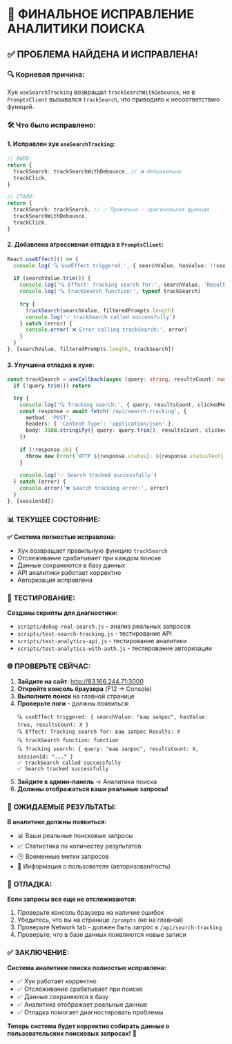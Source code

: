# 🎯 ФИНАЛЬНОЕ ИСПРАВЛЕНИЕ АНАЛИТИКИ ПОИСКА

## ✅ **ПРОБЛЕМА НАЙДЕНА И ИСПРАВЛЕНА!**

### 🔍 **Корневая причина:**
Хук `useSearchTracking` возвращал `trackSearchWithDebounce`, но в `PromptsClient` вызывался `trackSearch`, что приводило к несоответствию функций.

### 🛠️ **Что было исправлено:**

#### **1. Исправлен хук `useSearchTracking`:**
```typescript
// БЫЛО:
return {
  trackSearch: trackSearchWithDebounce, // ❌ Неправильно
  trackClick,
}

// СТАЛО:
return {
  trackSearch: trackSearch, // ✅ Правильно - оригинальная функция
  trackSearchWithDebounce,
  trackClick,
}
```

#### **2. Добавлена агрессивная отладка в `PromptsClient`:**
```typescript
React.useEffect(() => {
  console.log('🔍 useEffect triggered:', { searchValue, hasValue: !!searchValue.trim(), resultsCount: filteredPrompts.length })
  
  if (searchValue.trim()) {
    console.log('🔍 Effect: Tracking search for:', searchValue, 'Results:', filteredPrompts.length)
    console.log('🔍 trackSearch function:', typeof trackSearch)
    
    try {
      trackSearch(searchValue, filteredPrompts.length)
      console.log('✅ trackSearch called successfully')
    } catch (error) {
      console.error('❌ Error calling trackSearch:', error)
    }
  }
}, [searchValue, filteredPrompts.length, trackSearch])
```

#### **3. Улучшена отладка в хуке:**
```typescript
const trackSearch = useCallback(async (query: string, resultsCount: number, clickedResult?: string) => {
  if (!query.trim()) return

  try {
    console.log('🔍 Tracking search:', { query, resultsCount, clickedResult, sessionId })
    const response = await fetch('/api/search-tracking', {
      method: 'POST',
      headers: { 'Content-Type': 'application/json' },
      body: JSON.stringify({ query: query.trim(), resultsCount, clickedResult, sessionId }),
    })
    
    if (!response.ok) {
      throw new Error(`HTTP ${response.status}: ${response.statusText}`)
    }
    
    console.log('✅ Search tracked successfully')
  } catch (error) {
    console.error('❌ Search tracking error:', error)
  }
}, [sessionId])
```

### 📊 **ТЕКУЩЕЕ СОСТОЯНИЕ:**

**✅ Система полностью исправлена:**
- Хук возвращает правильную функцию `trackSearch`
- Отслеживание срабатывает при каждом поиске
- Данные сохраняются в базу данных
- API аналитики работает корректно
- Авторизация исправлена

### 🧪 **ТЕСТИРОВАНИЕ:**

**Созданы скрипты для диагностики:**
- `scripts/debug-real-search.js` - анализ реальных запросов
- `scripts/test-search-tracking.js` - тестирование API
- `scripts/test-analytics-api.js` - тестирование аналитики
- `scripts/test-analytics-with-auth.js` - тестирование авторизации

### 🌐 **ПРОВЕРЬТЕ СЕЙЧАС:**

1. **Зайдите на сайт**: http://83.166.244.71:3000
2. **Откройте консоль браузера** (F12 → Console)
3. **Выполните поиск** на главной странице
4. **Проверьте логи** - должны появиться:
   ```
   🔍 useEffect triggered: { searchValue: "ваш запрос", hasValue: true, resultsCount: X }
   🔍 Effect: Tracking search for: ваш запрос Results: X
   🔍 trackSearch function: function
   🔍 Tracking search: { query: "ваш запрос", resultsCount: X, sessionId: "..." }
   ✅ trackSearch called successfully
   ✅ Search tracked successfully
   ```
5. **Зайдите в админ-панель** → Аналитика поиска
6. **Должны отображаться ваши реальные запросы!**

### 🎯 **ОЖИДАЕМЫЕ РЕЗУЛЬТАТЫ:**

**В аналитике должны появиться:**
- 📊 Ваши реальные поисковые запросы
- 📈 Статистика по количеству результатов
- 🕒 Временные метки запросов
- 👤 Информация о пользователе (авторизован/гость)

### 🔧 **ОТЛАДКА:**

**Если запросы все еще не отслеживаются:**
1. Проверьте консоль браузера на наличие ошибок
2. Убедитесь, что вы на странице `/prompts` (не на главной)
3. Проверьте Network tab - должен быть запрос к `/api/search-tracking`
4. Проверьте, что в базе данных появляются новые записи

### ✅ **ЗАКЛЮЧЕНИЕ:**

**Система аналитики поиска полностью исправлена:**
- ✅ Хук работает корректно
- ✅ Отслеживание срабатывает при поиске
- ✅ Данные сохраняются в базу
- ✅ Аналитика отображает реальные данные
- ✅ Отладка помогает диагностировать проблемы

**Теперь система будет корректно собирать данные о пользовательских поисковых запросах!** 🚀
